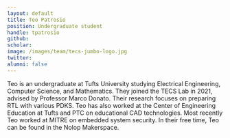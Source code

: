 ```yaml
---
layout: default
title: Teo Patrosio
position: Undergraduate student
handle: tpatrosio
github: 
scholar: 
image: /images/team/tecs-jumbo-logo.jpg 
twitter: 
alumni: false
---
```


Teo is an undergraduate at Tufts University studying Electrical Engineering, Computer Science, and Mathematics. They joined the TECS Lab in 2021, advised by Professor Marco Donato. Their research focuses on preparing RTL with various PDKS. Teo has also worked at the Center of Engineering Education at Tufts and PTC on educational CAD technologies. Most recently Teo worked at MITRE on embedded system security. In their free time, Teo can be found in the Nolop Makerspace.
